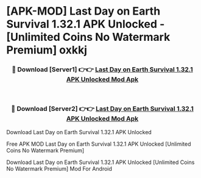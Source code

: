 # [APK-MOD] Last Day on Earth  Survival 1.32.1 APK Unlocked - [Unlimited Coins No Watermark Premium] oxkkj



<div align="center">
<h3>🔴 Download [Server1] 👉👉 <a href="https://momento.my/?title=Last_Day_on_Earth__Survival_1.32.1_APK_Unlocked">Last Day on Earth  Survival 1.32.1 APK Unlocked Mod Apk</a></h3><br>

<h3>🔴 Download [Server2] 👉👉 <a href="https://momento.my/?title=Last_Day_on_Earth__Survival_1.32.1_APK_Unlocked">Last Day on Earth  Survival 1.32.1 APK Unlocked Mod Apk</a></h3>
</div>



Download Last Day on Earth  Survival 1.32.1 APK Unlocked 

Free APK MOD Last Day on Earth  Survival 1.32.1 APK Unlocked [Unlimited Coins No Watermark Premium]

Download Last Day on Earth  Survival 1.32.1 APK Unlocked [Unlimited Coins No Watermark Premium] Mod For Android
